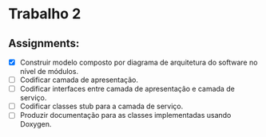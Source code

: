 # Trabalho 2
## Assignments:

- [x] Construir modelo composto por diagrama de arquitetura do software no nível de módulos. 
- [ ] Codificar camada de apresentação. 
- [ ] Codificar interfaces entre camada de apresentação e camada de serviço. 
- [ ] Codificar classes stub para a camada de serviço. 
- [ ] Produzir documentação para as classes implementadas usando Doxygen. 
